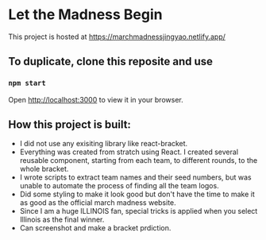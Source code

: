 # Let the Madness Begin

This project is hosted at https://marchmadnessjingyao.netlify.app/

## To duplicate, clone this reposite and use

### `npm start`

Open [http://localhost:3000](http://localhost:3000) to view it in your browser.


## How this project is built:

- I did not use any exisiting library like react-bracket.
- Everything was created from stratch using React. I created several reusable component, starting from each team, to different rounds, to the whole bracket.
- I wrote scripts to extract team names and their seed numbers, but was unable to automate the process of finding all the team logos.
- Did some styling to make it look good but don't have the time to make it as good as the official march madness website.
- Since I am a huge ILLINOIS fan, special tricks is applied when you select Illinois as the final winner.
- Can screenshot and make a bracket prdiction.
